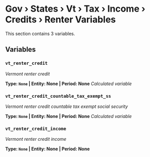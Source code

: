 # Gov › States › Vt › Tax › Income › Credits › Renter Variables

This section contains 3 variables.

## Variables

### `vt_renter_credit`
*Vermont renter credit*

**Type: `None` | Entity: None | Period: None**
*Calculated variable*

### `vt_renter_credit_countable_tax_exempt_ss`
*Vermont renter credit countable tax exempt social security*

**Type: `None` | Entity: None | Period: None**
*Calculated variable*

### `vt_renter_credit_income`
*Vermont renter credit income*

**Type: `None` | Entity: None | Period: None**
